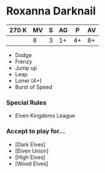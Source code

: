# Roxanna Darknail
| 270 K  | MV | S | AG | P | AV |
| --- | --- | --- | --- | --- | --- |
| | 8 | 3 | 1+ | 4+ | 8+ |

* Dodge
* Frenzy
* Jump up
* Leap
* Loner (4+)
* Burst of Speed

### Special Rules
* Elven Kingdoms League

### Accept to play for...
* [Dark Elves]
* [Elven Union]
* [High Elves]
* [Wood Elves]
